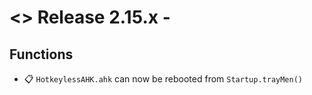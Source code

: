 # <> Release 2.15.x - 

## Functions
- 📋 `HotkeylessAHK.ahk` can now be rebooted from `Startup.trayMen()`